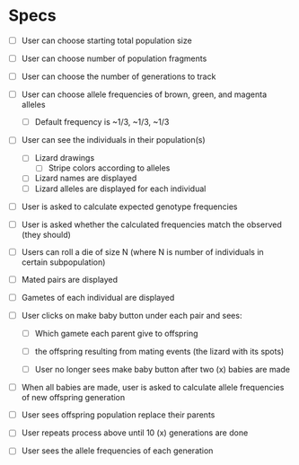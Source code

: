 # Specs
- [ ] User can choose starting total population size
- [ ] User can choose number of population fragments
- [ ] User can choose the number of generations to track
- [ ] User can choose allele frequencies of brown, green, and magenta alleles
  - [ ] Default frequency is ~1/3, ~1/3, ~1/3
- [ ] User can see the individuals in their population(s)
	- [ ] Lizard drawings
		- [ ] Stripe colors according to alleles
	- [ ] Lizard names are displayed
	- [ ] Lizard alleles are displayed for each individual

- [ ] User is asked to calculate expected genotype frequencies
- [ ] User is asked whether the calculated frequencies match the observed (they should)

- [ ] Users can roll a die of size N (where N is number of individuals in certain subpopulation)
- [ ] Mated pairs are displayed
- [ ] Gametes of each individual are displayed
- [ ] User clicks on make baby button under each pair and sees:
	- [ ] Which gamete each parent give to offspring
	- [ ] the offspring resulting from mating events (the lizard with its spots)
	- [ ] User no longer sees make baby button after two (x) babies are made


- [ ] When all babies are made, user is asked to calculate allele frequencies of new offspring generation	

- [ ] User sees offspring population replace their parents
- [ ] User repeats process above until 10 (x) generations are done
- [ ] User sees the allele frequencies of each generation